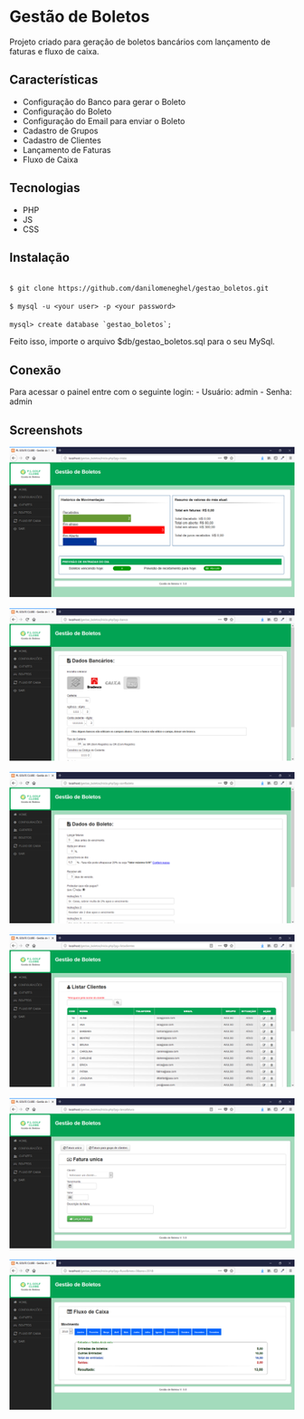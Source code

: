 # Gestão de Boletos

Projeto criado para geração de boletos bancários com lançamento de faturas e fluxo de caixa.

## Características

- Configuração do Banco para gerar o Boleto
- Configuração do Boleto
- Configuração do Email para enviar o Boleto
- Cadastro de Grupos
- Cadastro de Clientes
- Lançamento de Faturas
- Fluxo de Caixa

## Tecnologias

- PHP
- JS
- CSS

## Instalação

```shell

$ git clone https://github.com/danilomeneghel/gestao_boletos.git

$ mysql -u <your user> -p <your password>

mysql> create database `gestao_boletos`;

```

Feito isso, importe o arquivo $db/gestao_boletos.sql para o seu MySql.

## Conexão

Para acessar o painel entre com o seguinte login:
	- Usuário: admin
	- Senha: admin
	
## Screenshots

![Screenshots](screenshots/screenshot01.png)<br><br>
![Screenshots](screenshots/screenshot02.png)<br><br>
![Screenshots](screenshots/screenshot03.png)<br><br>
![Screenshots](screenshots/screenshot04.png)<br><br>
![Screenshots](screenshots/screenshot05.png)<br><br>
![Screenshots](screenshots/screenshot06.png)<br><br>
